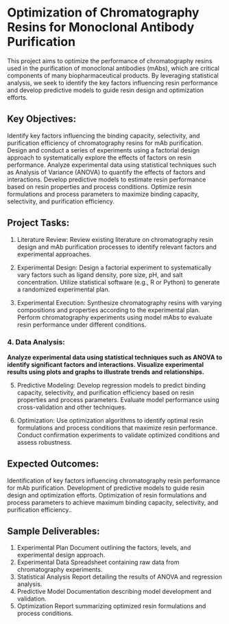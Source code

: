 # Optimization of Chromatography Resins for Monoclonal Antibody Purification
This project aims to optimize the performance of chromatography resins used in the purification of monoclonal antibodies (mAbs), which are critical components of many biopharmaceutical products. By leveraging  statistical analysis, we seek to identify the key factors influencing resin performance and develop predictive models to guide resin design and optimization efforts.

## Key Objectives:

Identify key factors influencing the binding capacity, selectivity, and purification efficiency of chromatography resins for mAb purification.
Design and conduct a series of experiments using a factorial design approach to systematically explore the effects of factors on resin performance.
Analyze experimental data using statistical techniques such as Analysis of Variance (ANOVA) to quantify the effects of factors and interactions.
Develop predictive models to estimate resin performance based on resin properties and process conditions.
Optimize resin formulations and process parameters to maximize binding capacity, selectivity, and purification efficiency.

## Project Tasks:

1. Literature Review:
Review existing literature on chromatography resin design and mAb purification processes to identify relevant factors and experimental approaches.

2. Experimental Design:
Design a factorial experiment to systematically vary factors such as ligand density, pore size, pH, and salt concentration.
Utilize statistical software (e.g., R or Python) to generate a randomized experimental plan.

3. Experimental Execution:
Synthesize chromatography resins with varying compositions and properties according to the experimental plan.
Perform chromatography experiments using model mAbs to evaluate resin performance under different conditions.

### 4. Data Analysis:
__Analyze experimental data using statistical techniques such as ANOVA to identify significant factors and interactions.
Visualize experimental results using plots and graphs to illustrate trends and relationships.__

5. Predictive Modeling:
Develop regression models to predict binding capacity, selectivity, and purification efficiency based on resin properties and process parameters.
Evaluate model performance using cross-validation and other techniques.

6. Optimization:
Use optimization algorithms to identify optimal resin formulations and process conditions that maximize resin performance.
Conduct confirmation experiments to validate optimized conditions and assess robustness.

## Expected Outcomes:

Identification of key factors influencing chromatography resin performance for mAb purification.
Development of predictive models to guide resin design and optimization efforts.
Optimization of resin formulations and process parameters to achieve maximum binding capacity, selectivity, and purification efficiency..

## Sample Deliverables:

1. Experimental Plan Document outlining the factors, levels, and experimental design approach.
2. Experimental Data Spreadsheet containing raw data from chromatography experiments.
3. Statistical Analysis Report detailing the results of ANOVA and regression analysis.
4. Predictive Model Documentation describing model development and validation.
5. Optimization Report summarizing optimized resin formulations and process conditions.
